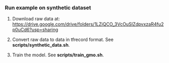 ### Run example on synthetic dataset

1. Download raw data at: https://drive.google.com/drive/folders/1LZiQCO_3VcOuSIZdpvxzaR4fu2p0uCd6?usp=sharing

2. Convert raw data to data in tfrecord format. See **scripts/synthetic_data.sh**.

3. Train the model. See **scripts/train_gmo.sh**.

